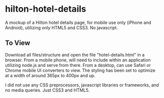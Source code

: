 # hilton-hotel-details

A mockup of a Hilton hotel details page, for mobile use only (iPhone and Android), utilizing only HTML5 and CSS3. No javascript. 

## To View
Download all files/structure and open the file "hotel-details.html" in a browser. From a mobile phone, will need to include within an application utilizing node.js and serve from there. From a desktop, can use Safari or Chrome mobile UI converters to view. The styling has been set to optimize at a width of around 365px to 400px and up. 

I did not use any CSS preprocessors, javascript libraries or frameworks, and no media queries. Just CSS3 and HTML5.
